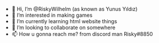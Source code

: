 - 👋 Hi, I’m @RiskyWilhelm (as known as Yunus Yıldız)
- 👀 I’m interested in making games
- 🌱 I’m currently learning html website things
- 💞️ I’m looking to collaborate on somewhere
- 📫 How u gonna reach me? from discord man Risky#8850

<!---
RiskyWilhelm/RiskyWilhelm is a ✨ special ✨ repository because its `README.md` (this file) appears on your GitHub profile.
You can click the Preview link to take a look at your changes.
--->
